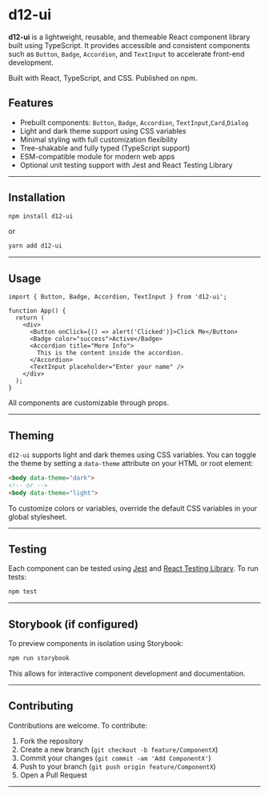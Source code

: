# d12-ui

**d12-ui** is a lightweight, reusable, and themeable React component library built using TypeScript. It provides accessible and consistent components such as `Button`, `Badge`, `Accordion`, and `TextInput` to accelerate front-end development.

Built with React, TypeScript, and CSS. Published on npm.


## Features

- Prebuilt components: `Button`, `Badge`, `Accordion`, `TextInput`,`Card`,`Dialog`
- Light and dark theme support using CSS variables
- Minimal styling with full customization flexibility
- Tree-shakable and fully typed (TypeScript support)
- ESM-compatible module for modern web apps
- Optional unit testing support with Jest and React Testing Library

---

## Installation

```bash
npm install d12-ui
````

or

```bash
yarn add d12-ui
```

---

## Usage

```tsx
import { Button, Badge, Accordion, TextInput } from 'd12-ui';

function App() {
  return (
    <div>
      <Button onClick={() => alert('Clicked')}>Click Me</Button>
      <Badge color="success">Active</Badge>
      <Accordion title="More Info">
        This is the content inside the accordion.
      </Accordion>
      <TextInput placeholder="Enter your name" />
    </div>
  );
}
```

All components are customizable through props.

---

## Theming

`d12-ui` supports light and dark themes using CSS variables. You can toggle the theme by setting a `data-theme` attribute on your HTML or root element:

```html
<body data-theme="dark">
<!-- or -->
<body data-theme="light">
```

To customize colors or variables, override the default CSS variables in your global stylesheet.

---

## Testing

Each component can be tested using [Jest](https://jestjs.io/) and [React Testing Library](https://testing-library.com/). To run tests:

```bash
npm test
```

---

## Storybook (if configured)

To preview components in isolation using Storybook:

```bash
npm run storybook
```

This allows for interactive component development and documentation.



---

## Contributing

Contributions are welcome. To contribute:

1. Fork the repository
2. Create a new branch (`git checkout -b feature/ComponentX`)
3. Commit your changes (`git commit -am 'Add ComponentX'`)
4. Push to your branch (`git push origin feature/ComponentX`)
5. Open a Pull Request

---

